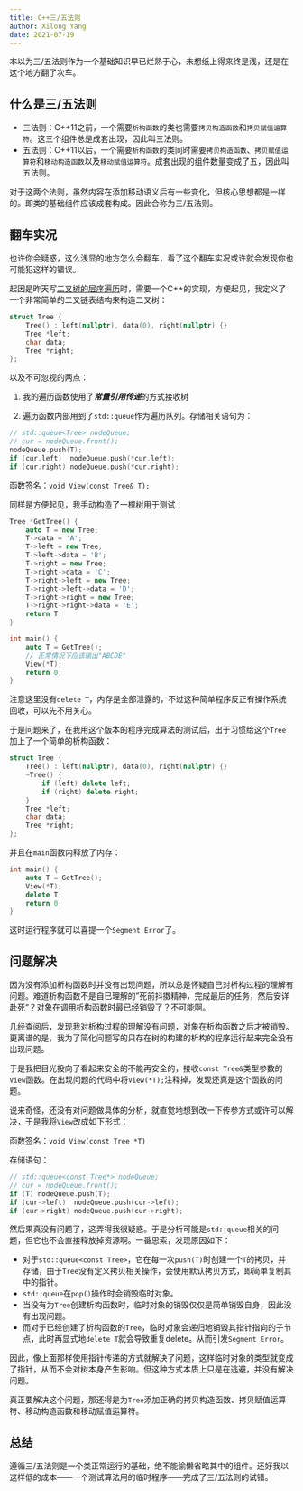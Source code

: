 ```yaml
---
title: C++三/五法则
author: Xilong Yang
date: 2021-07-19
---
```


本以为三/五法则作为一个基础知识早已烂熟于心，未想纸上得来终是浅，还是在这个地方翻了次车。

## 什么是三/五法则

* 三法则：C++11之前，一个需要`析构函数`的类也需要`拷贝构造函数`和`拷贝赋值运算符`。这三个组件总是成套出现，因此叫三法则。
* 五法则：C++11以后，一个需要`析构函数`的类同时需要`拷贝构造函数`、`拷贝赋值运算符`和`移动构造函数`以及`移动赋值运算符`。成套出现的组件数量变成了五，因此叫五法则。

对于这两个法则，虽然内容在添加移动语义后有一些变化，但核心思想都是一样的。即类的基础组件应该成套构成。因此合称为三/五法则。

## 翻车实况

也许你会疑惑，这么浅显的地方怎么会翻车，看了这个翻车实况或许就会发现你也可能犯这样的错误。

起因是昨天写[二叉树的层序遍历](/posts/014_The_Level_Order_Iteration_of_Binary_Tree.html)时，需要一个C++的实现，方便起见，我定义了一个非常简单的二叉链表结构来构造二叉树：

```cpp
struct Tree {
    Tree() : left(nullptr), data(0), right(nullptr) {}
    Tree *left;
    char data;
    Tree *right;
};
```

以及不可忽视的两点：

1. 我的遍历函数使用了***常量引用传递***的方式接收树

2. 遍历函数内部用到了`std::queue`作为遍历队列。存储相关语句为：

```cpp
// std::queue<Tree> nodeQueue;
// cur = nodeQueue.front();
nodeQueue.push(T);
if (cur.left)  nodeQueue.push(*cur.left);
if (cur.right) nodeQueue.push(*cur.right);
```

函数签名：`void View(const Tree& T);`

同样是方便起见，我手动构造了一棵树用于测试：

```cpp
Tree *GetTree() {
    auto T = new Tree;
    T->data = 'A';
    T->left = new Tree;
    T->left->data = 'B';
    T->right = new Tree;
    T->right->data = 'C';
    T->right->left = new Tree;
    T->right->left->data = 'D';
    T->right->right = new Tree;
    T->right->right->data = 'E';
    return T;
}

int main() {
    auto T = GetTree();
    // 正常情况下应该输出"ABCDE"
    View(*T);
    return 0;
}
```

注意这里没有`delete T`，内存是全部泄露的，不过这种简单程序反正有操作系统回收，可以先不用关心。

于是问题来了，在我用这个版本的程序完成算法的测试后，出于习惯给这个`Tree`加上了一个简单的析构函数：

```cpp
struct Tree {
    Tree() : left(nullptr), data(0), right(nullptr) {}
    ~Tree() {
        if (left) delete left;
        if (right) delete right;
    }
    Tree *left;
    char data;
    Tree *right;
};
```

并且在`main`函数内释放了内存：

```cpp
int main() {
    auto T = GetTree();
    View(*T);
    delete T;
    return 0;
}
```

这时运行程序就可以喜提一个`Segment Error`了。

## 问题解决

因为没有添加析构函数时并没有出现问题，所以总是怀疑自己对析构过程的理解有问题。难道析构函数不是自已理解的”死前抖擞精神，完成最后的任务，然后安详赴死“？对象在调用析构函数时最已经销毁了？不可能啊。

几经查阅后，发现我对析构过程的理解没有问题，对象在析构函数之后才被销毁。更离谱的是，我为了简化问题写的只存在树的构建的析构的程序运行起来完全没有出现问题。

于是我把目光投向了看起来安全的不能再安全的，接收`const Tree&`类型参数的`View`函数。在出现问题的代码中将`View(*T);`注释掉，发现还真是这个函数的问题。

说来奇怪，还没有对问题做具体的分析，就直觉地想到改一下传参方式或许可以解决，于是我将`View`改成如下形式：

函数签名：`void View(const Tree *T)`

存储语句：

```cpp
// std::queue<const Tree*> nodeQueue;
// cur = nodeQueue.front();
if (T) nodeQueue.push(T);
if (cur->left)  nodeQueue.push(cur->left);
if (cur->right) nodeQueue.push(cur->right);
```

然后果真没有问题了，这弄得我很疑惑。于是分析可能是`std::queue`相关的问题，但它也不会直接释放掉资源啊。一番思索，发现原因如下：

* 对于`std::queue<const Tree>`，它在每一次`push(T)`时创建一个`T`的拷贝，并存储，由于`Tree`没有定义拷贝相关操作，会使用默认拷贝方式，即简单复制其中的指针。
* `std::queue`在`pop()`操作时会销毁临时对象。
* 当没有为`Tree`创建析构函数时，临时对象的销毁仅仅是简单销毁自身，因此没有出现问题。
* 而对于已经创建了析构函数的`Tree`，临时对象会递归地销毁其指针指向的子节点，此时再显式地`delete T`就会导致重复delete。从而引发`Segment Error`。

因此，像上面那样使用指针传递的方式就解决了问题，这样临时对象的类型就变成了指针，从而不会对树本身产生影响。但这种方式本质上只是在逃避，并没有解决问题。

真正要解决这个问题，那还得是为`Tree`添加正确的拷贝构造函数、拷贝赋值运算符、移动构造函数和移动赋值运算符。

## 总结

遵循三/五法则是一个类正常运行的基础，绝不能偷懒省略其中的组件。还好我以这样低的成本——一个测试算法用的临时程序——完成了三/五法则的试错。
